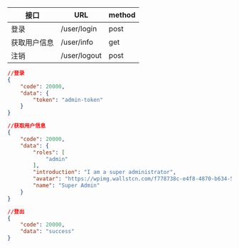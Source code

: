 | 接口         | URL          | method |
| ------------ | ------------ | ------ |
| 登录         | /user/login  | post   |
| 获取用户信息 | /user/info   | get    |
| 注销         | /user/logout | post   |

```json
//登录
{
    "code": 20000,
    "data": {
        "token": "admin-token"
    }
}
```

```json
//获取用户信息
{
    "code": 20000,
    "data": {
        "roles": [
            "admin"
        ],
        "introduction": "I am a super administrator",
        "avatar": "https://wpimg.wallstcn.com/f778738c-e4f8-4870-b634-56703b4acafe.gif",
        "name": "Super Admin"
    }
}
```

```json
//登出
{
    "code": 20000,
    "data": "success"
}
```

